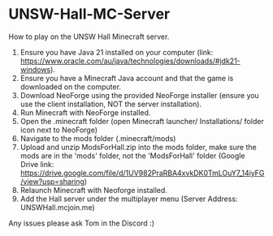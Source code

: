 # UNSW-Hall-MC-Server
How to play on the UNSW Hall Minecraft server.

1. Ensure you have Java 21 installed on your computer (link: https://www.oracle.com/au/java/technologies/downloads/#jdk21-windows).
2. Ensure you have a Minecraft Java account and that the game is downloaded on the computer.
3. Download NeoForge using the provided NeoForge installer (ensure you use the client installation, NOT the server installation).
4. Run Minecraft with NeoForge installed.
5. Open the .minecraft folder (open Minecraft launcher/ Installations/ folder icon next to NeoForge)
6. Navigate to the mods folder (.minecraft/mods)
7. Upload and unzip ModsForHall.zip into the mods folder, make sure the mods are in the 'mods' folder, not the 'ModsForHall' folder (Google Drive link: https://drive.google.com/file/d/1UV982PraRBA4xvkDK0TmLOuY7_14iyFG/view?usp=sharing)
8. Relaunch Minecraft with Neoforge installed.
9. Add the Hall server under the multiplayer menu (Server Address: UNSWHall.mcjoin.me)

Any issues please ask Tom in the Discord :)
